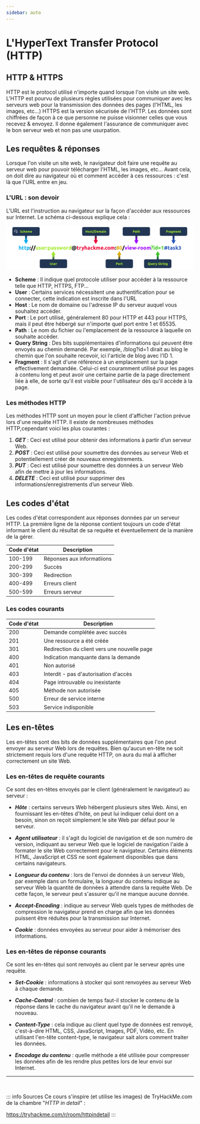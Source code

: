 ```yaml
---
sidebar: auto
---
```

# L'HyperText Transfer Protocol (HTTP)
<Badge type="tip" text="Rédigé le 16/03/2024" />
<Badge type="warning" text="En cours de rédaction" />

## HTTP & HTTPS

HTTP est le protocol utilisé n'importe quand lorsque l'on visite un site web. L'HTTP est pourvu de plusieurs règles utilisées pour communiquer avec les serveurs web pour la transmission des données des pages (l'HTML, les images, etc...)
HTTPS est la version sécurisée de l'HTTP. Les données sont chiffrées de façon à ce que personne ne puisse visionner celles que vous recevez & envoyez. Il donne également l'assurance de communiquer avec le bon serveur web et non pas une usurpation.

## Les requêtes & réponses

Lorsque l'on visite un site web, le navigateur doit faire une requête au serveur web pour pouvoir télécharger l'HTML, les images, etc...
Avant cela, on doit dire au navigateur où et comment accéder à ces ressources : c'est là que l'URL entre en jeu.

### L'URL : son devoir

L'URL est l'instruction au navigateur sur la façon d'accéder aux ressources sur Internet. Le schéma ci-dessous explique cela :

![Schéma URL](./img/url.png)

* **Scheme** : Il indique quel protocole utiliser pour accéder à la ressource telle que HTTP, HTTPS, FTP...
* **User** : Certains services nécessitent une authentification pour se connecter, cette indication est inscrite dans l'URL
* **Host** : Le nom de domaine ou l'adresse IP du serveur auquel vous souhaitez accéder.
* **Port** : Le port utilisé, généralement 80 pour HTTP et 443 pour HTTPS, mais il peut être hébergé sur n'importe quel port entre 1 et 65535.
* **Path** : Le nom du fichier ou l'emplacement de la ressource à laquelle on souhaite accéder.
* **Query String** : Des bits supplémentaires d'informations qui peuvent être envoyés au chemin demandé. Par exemple, /blog?id=1 dirait au blog le chemin que l'on souhaite recevoir, ici l'article de blog avec l'ID 1.
* **Fragment** : Il s'agit d'une référence à un emplacement sur la page effectivement demandée. Celui-ci est couramment utilisé pour les pages à contenu long et peut avoir une certaine partie de la page directement liée à elle, de sorte qu'il est visible pour l'utilisateur dès qu'il accède à la page.

### Les méthodes HTTP

Les méthodes HTTP sont un moyen pour le client d'afficher l'action prévue lors d'une requête HTTP. Il existe de nombreuses méthodes HTTP,cependant voici les plus courantes :

1. ***GET*** : Ceci est utilisé pour obtenir des informations à partir d’un serveur Web.
2. ***POST*** : Ceci est utilisé pour soumettre des données au serveur Web et potentiellement créer de nouveaux enregistrements.
3. ***PUT*** : Ceci est utilisé pour soumettre des données à un serveur Web afin de mettre à jour les informations.
4. ***DELETE*** : Ceci est utilisé pour supprimer des informations/enregistrements d’un serveur Web.

## Les codes d'état

Les codes d'état correspondent aux réponses données par un serveur HTTP. La première ligne de la réponse contient toujours un code d'état informant le client du résultat de sa requête et éventuellement de la manière de la gérer.

|Code d'état|Description|
|-|-|
|100-199|Réponses aux informatiions|
|200-299|Succès|
|300-399|Redirection|
|400-499|Erreurs client|
|500-599|Erreurs serveur|

### Les codes courants

|Code d'état|Description|
|-|-|
|200|Demande complétée avec succès|
|201|Une ressource a été créée|
|301|Redirection du client vers une nouvelle page|
|400|Indication manquante dans la demande|
|401|Non autorisé|
|403|Interdit - pas d'autorisation d'accès|
|404|Page introuvable ou inexistante|
|405|Méthode non autorisée|
|500|Erreur de service interne|
|503|Service indisponible|

## Les en-têtes

Les en-têtes sont des bits de données supplémentaires que l'on peut envoyer au serveur Web lors de requêtes. Bien qu'aucun en-tête ne soit strictement requis lors d'une requête HTTP, on aura du mal à afficher correctement un site Web.

### Les en-têtes de requête courants

Ce sont des en-têtes envoyés par le client (généralement le navigateur) au serveur :

* ***Hôte*** : certains serveurs Web hébergent plusieurs sites Web. Ainsi, en fournissant les en-têtes d'hôte, on peut lui indiquer celui dont on a besoin, sinon on reçoit simplement le site Web par défaut pour le serveur.

* ***Agent utilisateur*** : il s'agit du logiciel de navigation et de son numéro de version, indiquant au serveur Web que le logiciel de navigation l'aide à formater le site Web correctement pour le navigateur. Certains éléments HTML, JavaScript et CSS ne sont également disponibles que dans certains navigateurs.

* ***Longueur du contenu*** : lors de l'envoi de données à un serveur Web, par exemple dans un formulaire, la longueur du contenu indique au serveur Web la quantité de données à attendre dans la requête Web. De cette façon, le serveur peut s'assurer qu'il ne manque aucune donnée.

* ***Accept-Encoding*** : indique au serveur Web quels types de méthodes de compression le navigateur prend en charge afin que les données puissent être réduites pour la transmission sur Internet.

* ***Cookie*** : données envoyées au serveur pour aider à mémoriser des informations.

### Les en-têtes de réponse courants

Ce sont les en-têtes qui sont renvoyés au client par le serveur après une requête.

* ***Set-Cookie*** : informations à stocker qui sont renvoyées au serveur Web à chaque demande.

* ***Cache-Control*** : combien de temps faut-il stocker le contenu de la réponse dans le cache du navigateur avant qu'il ne le demande à nouveau.

* ***Content-Type*** : cela indique au client quel type de données est renvoyé, c'est-à-dire HTML, CSS, JavaScript, Images, PDF, Vidéo, etc. En utilisant l'en-tête content-type, le navigateur sait alors comment traiter les données.

* ***Encodage du contenu*** : quelle méthode a été utilisée pour compresser les données afin de les rendre plus petites lors de leur envoi sur Internet.



<hr>
<br>

::: info Sources
Ce cours s'inspire (et utilise les images) de TryHackMe.com de la chambre "*HTTP in detail*" :

https://tryhackme.com/r/room/httpindetail  <Badge type="tip" text="Gratuit" />
:::



